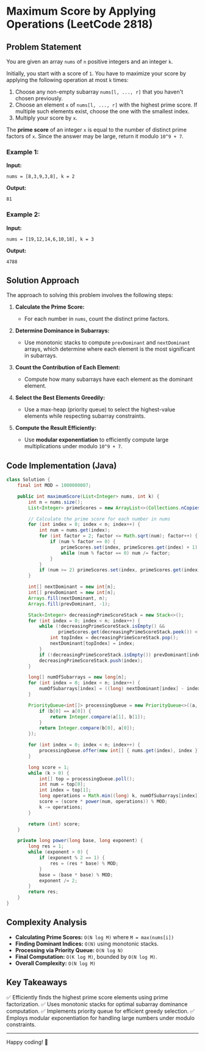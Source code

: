# Maximum Score by Applying Operations (LeetCode 2818)

## Problem Statement
You are given an array `nums` of `n` positive integers and an integer `k`.

Initially, you start with a score of `1`. You have to maximize your score by applying the following operation at most `k` times:

1. Choose any non-empty subarray `nums[l, ..., r]` that you haven't chosen previously.
2. Choose an element `x` of `nums[l, ..., r]` with the highest prime score. If multiple such elements exist, choose the one with the smallest index.
3. Multiply your score by `x`.

The **prime score** of an integer `x` is equal to the number of distinct prime factors of `x`. Since the answer may be large, return it modulo `10^9 + 7`.

### Example 1:
**Input:**
```plaintext
nums = [8,3,9,3,8], k = 2
```
**Output:**
```plaintext
81
```

### Example 2:
**Input:**
```plaintext
nums = [19,12,14,6,10,18], k = 3
```
**Output:**
```plaintext
4788
```

## Solution Approach
The approach to solving this problem involves the following steps:

1. **Calculate the Prime Score:**
   - For each number in `nums`, count the distinct prime factors.

2. **Determine Dominance in Subarrays:**
   - Use monotonic stacks to compute `prevDominant` and `nextDominant` arrays, which determine where each element is the most significant in subarrays.

3. **Count the Contribution of Each Element:**
   - Compute how many subarrays have each element as the dominant element.

4. **Select the Best Elements Greedily:**
   - Use a max-heap (priority queue) to select the highest-value elements while respecting subarray constraints.

5. **Compute the Result Efficiently:**
   - Use **modular exponentiation** to efficiently compute large multiplications under modulo `10^9 + 7`.

## Code Implementation (Java)
```java
class Solution {
    final int MOD = 1000000007;

    public int maximumScore(List<Integer> nums, int k) {
        int n = nums.size();
        List<Integer> primeScores = new ArrayList<>(Collections.nCopies(n, 0));

        // Calculate the prime score for each number in nums
        for (int index = 0; index < n; index++) {
            int num = nums.get(index);
            for (int factor = 2; factor <= Math.sqrt(num); factor++) {
                if (num % factor == 0) {
                    primeScores.set(index, primeScores.get(index) + 1);
                    while (num % factor == 0) num /= factor;
                }
            }
            if (num >= 2) primeScores.set(index, primeScores.get(index) + 1);
        }

        int[] nextDominant = new int[n];
        int[] prevDominant = new int[n];
        Arrays.fill(nextDominant, n);
        Arrays.fill(prevDominant, -1);

        Stack<Integer> decreasingPrimeScoreStack = new Stack<>();
        for (int index = 0; index < n; index++) {
            while (!decreasingPrimeScoreStack.isEmpty() &&
                   primeScores.get(decreasingPrimeScoreStack.peek()) < primeScores.get(index)) {
                int topIndex = decreasingPrimeScoreStack.pop();
                nextDominant[topIndex] = index;
            }
            if (!decreasingPrimeScoreStack.isEmpty()) prevDominant[index] = decreasingPrimeScoreStack.peek();
            decreasingPrimeScoreStack.push(index);
        }

        long[] numOfSubarrays = new long[n];
        for (int index = 0; index < n; index++) {
            numOfSubarrays[index] = ((long) nextDominant[index] - index) * (index - prevDominant[index]);
        }

        PriorityQueue<int[]> processingQueue = new PriorityQueue<>((a, b) -> {
            if (b[0] == a[0]) {
                return Integer.compare(a[1], b[1]);
            }
            return Integer.compare(b[0], a[0]);
        });

        for (int index = 0; index < n; index++) {
            processingQueue.offer(new int[] { nums.get(index), index });
        }

        long score = 1;
        while (k > 0) {
            int[] top = processingQueue.poll();
            int num = top[0];
            int index = top[1];
            long operations = Math.min((long) k, numOfSubarrays[index]);
            score = (score * power(num, operations)) % MOD;
            k -= operations;
        }

        return (int) score;
    }

    private long power(long base, long exponent) {
        long res = 1;
        while (exponent > 0) {
            if (exponent % 2 == 1) {
                res = (res * base) % MOD;
            }
            base = (base * base) % MOD;
            exponent /= 2;
        }
        return res;
    }
}
```

## Complexity Analysis
- **Calculating Prime Scores:** `O(N log M)` where `M = max(nums[i])`
- **Finding Dominant Indices:** `O(N)` using monotonic stacks.
- **Processing via Priority Queue:** `O(N log N)`
- **Final Computation:** `O(K log M)`, bounded by `O(N log M)`.
- **Overall Complexity:** `O(N log M)`

## Key Takeaways
✅ Efficiently finds the highest prime score elements using prime factorization.
✅ Uses monotonic stacks for optimal subarray dominance computation.
✅ Implements priority queue for efficient greedy selection.
✅ Employs modular exponentiation for handling large numbers under modulo constraints.



---
Happy coding! 🚀

